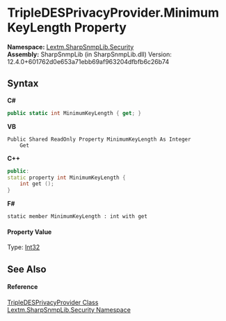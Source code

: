 # TripleDESPrivacyProvider.MinimumKeyLength Property 
 

**Namespace:**&nbsp;<a href="N_Lextm_SharpSnmpLib_Security">Lextm.SharpSnmpLib.Security</a><br />**Assembly:**&nbsp;SharpSnmpLib (in SharpSnmpLib.dll) Version: 12.4.0+601762d0e653a71ebb69af963204dfbfb6c26b74

## Syntax

**C#**<br />
``` C#
public static int MinimumKeyLength { get; }
```

**VB**<br />
``` VB
Public Shared ReadOnly Property MinimumKeyLength As Integer
	Get
```

**C++**<br />
``` C++
public:
static property int MinimumKeyLength {
	int get ();
}
```

**F#**<br />
``` F#
static member MinimumKeyLength : int with get

```


#### Property Value
Type: <a href="https://docs.microsoft.com/dotnet/api/system.int32" target="_blank" rel="noopener noreferrer">Int32</a>

## See Also


#### Reference
<a href="T_Lextm_SharpSnmpLib_Security_TripleDESPrivacyProvider">TripleDESPrivacyProvider Class</a><br /><a href="N_Lextm_SharpSnmpLib_Security">Lextm.SharpSnmpLib.Security Namespace</a><br />